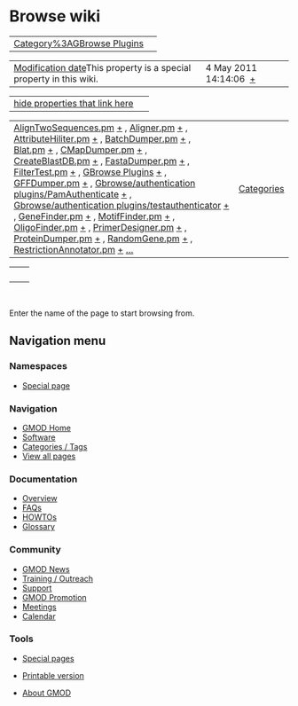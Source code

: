 



<span id="top"></span>




# <span dir="auto">Browse wiki</span>






|  |  |
|----|----|
| [Category%3AGBrowse Plugins](/wiki/Category%3AGBrowse_Plugins "Category%3AGBrowse Plugins") |  |

|  |  |
|----|----|
| <span class="smw-highlighter" data-type="1" state="inline" data-title="Property"><span class="smwbuiltin">[Modification date](/wiki/Property:Modification_date "Property:Modification date")</span><span class="smwttcontent">This property is a special property in this wiki.</span></span> | <span class="smwb-value">4 May 2011 14:14:06  <span class="smwsearch">[+](/wiki/Special%3ASearchByProperty/Modification-20date/4-20May-202011-2014:14:06 "Special%3ASearchByProperty/Modification-20date/4-20May-202011-2014:14:06")</span></span> |

<span id="smw_browse_incoming"></span>

|  |  |
|----|----|
| [hide properties that link here](/mediawiki/index.php?title=Special:Browse&offset=0&dir=out&article=Category%3AGBrowse+Plugins)  |  |

|  |  |
|----|----|
| <span class="smwb-ivalue">[AlignTwoSequences.pm](/wiki/AlignTwoSequences.pm "AlignTwoSequences.pm") <span class="smwbrowse">[+](/wiki/Special%3ABrowse/AlignTwoSequences.pm "Special%3ABrowse/AlignTwoSequences.pm")</span></span> , <span class="smwb-ivalue">[Aligner.pm](/wiki/Aligner.pm "Aligner.pm") <span class="smwbrowse">[+](/wiki/Special%3ABrowse/Aligner.pm "Special%3ABrowse/Aligner.pm")</span></span> , <span class="smwb-ivalue">[AttributeHiliter.pm](/wiki/AttributeHiliter.pm "AttributeHiliter.pm") <span class="smwbrowse">[+](/wiki/Special%3ABrowse/AttributeHiliter.pm "Special%3ABrowse/AttributeHiliter.pm")</span></span> , <span class="smwb-ivalue">[BatchDumper.pm](/wiki/BatchDumper.pm "BatchDumper.pm") <span class="smwbrowse">[+](/wiki/Special%3ABrowse/BatchDumper.pm "Special%3ABrowse/BatchDumper.pm")</span></span> , <span class="smwb-ivalue">[Blat.pm](/wiki/Blat.pm "Blat.pm") <span class="smwbrowse">[+](/wiki/Special%3ABrowse/Blat.pm "Special%3ABrowse/Blat.pm")</span></span> , <span class="smwb-ivalue">[CMapDumper.pm](/wiki/CMapDumper.pm "CMapDumper.pm") <span class="smwbrowse">[+](/wiki/Special%3ABrowse/CMapDumper.pm "Special%3ABrowse/CMapDumper.pm")</span></span> , <span class="smwb-ivalue">[CreateBlastDB.pm](/wiki/CreateBlastDB.pm "CreateBlastDB.pm") <span class="smwbrowse">[+](/wiki/Special%3ABrowse/CreateBlastDB.pm "Special%3ABrowse/CreateBlastDB.pm")</span></span> , <span class="smwb-ivalue">[FastaDumper.pm](/wiki/FastaDumper.pm "FastaDumper.pm") <span class="smwbrowse">[+](/wiki/Special%3ABrowse/FastaDumper.pm "Special%3ABrowse/FastaDumper.pm")</span></span> , <span class="smwb-ivalue">[FilterTest.pm](/wiki/FilterTest.pm "FilterTest.pm") <span class="smwbrowse">[+](/wiki/Special%3ABrowse/FilterTest.pm "Special%3ABrowse/FilterTest.pm")</span></span> , <span class="smwb-ivalue">[GBrowse Plugins](/wiki/GBrowse_Plugins "GBrowse Plugins") <span class="smwbrowse">[+](/wiki/Special%3ABrowse/GBrowse-20Plugins "Special%3ABrowse/GBrowse-20Plugins")</span></span> , <span class="smwb-ivalue">[GFFDumper.pm](/wiki/GFFDumper.pm "GFFDumper.pm") <span class="smwbrowse">[+](/wiki/Special%3ABrowse/GFFDumper.pm "Special%3ABrowse/GFFDumper.pm")</span></span> , <span class="smwb-ivalue">[Gbrowse/authentication plugins/PamAuthenticate](/wiki/Gbrowse/authentication_plugins/PamAuthenticate "Gbrowse/authentication plugins/PamAuthenticate") <span class="smwbrowse">[+](/wiki/Special%3ABrowse/Gbrowse-2Fauthentication-20plugins-2FPamAuthenticate "Special%3ABrowse/Gbrowse-2Fauthentication-20plugins-2FPamAuthenticate")</span></span> , <span class="smwb-ivalue">[Gbrowse/authentication plugins/testauthenticator](/wiki/Gbrowse/authentication_plugins/testauthenticator "Gbrowse/authentication plugins/testauthenticator") <span class="smwbrowse">[+](/wiki/Special%3ABrowse/Gbrowse-2Fauthentication-20plugins-2Ftestauthenticator "Special%3ABrowse/Gbrowse-2Fauthentication-20plugins-2Ftestauthenticator")</span></span> , <span class="smwb-ivalue">[GeneFinder.pm](/wiki/GeneFinder.pm "GeneFinder.pm") <span class="smwbrowse">[+](/wiki/Special%3ABrowse/GeneFinder.pm "Special%3ABrowse/GeneFinder.pm")</span></span> , <span class="smwb-ivalue">[MotifFinder.pm](/wiki/MotifFinder.pm "MotifFinder.pm") <span class="smwbrowse">[+](/wiki/Special%3ABrowse/MotifFinder.pm "Special%3ABrowse/MotifFinder.pm")</span></span> , <span class="smwb-ivalue">[OligoFinder.pm](/wiki/OligoFinder.pm "OligoFinder.pm") <span class="smwbrowse">[+](/wiki/Special%3ABrowse/OligoFinder.pm "Special%3ABrowse/OligoFinder.pm")</span></span> , <span class="smwb-ivalue">[PrimerDesigner.pm](/wiki/PrimerDesigner.pm "PrimerDesigner.pm") <span class="smwbrowse">[+](/wiki/Special%3ABrowse/PrimerDesigner.pm "Special%3ABrowse/PrimerDesigner.pm")</span></span> , <span class="smwb-ivalue">[ProteinDumper.pm](/wiki/ProteinDumper.pm "ProteinDumper.pm") <span class="smwbrowse">[+](/wiki/Special%3ABrowse/ProteinDumper.pm "Special%3ABrowse/ProteinDumper.pm")</span></span> , <span class="smwb-ivalue">[RandomGene.pm](/wiki/RandomGene.pm "RandomGene.pm") <span class="smwbrowse">[+](/wiki/Special%3ABrowse/RandomGene.pm "Special%3ABrowse/RandomGene.pm")</span></span> , <span class="smwb-ivalue">[RestrictionAnnotator.pm](/wiki/RestrictionAnnotator.pm "RestrictionAnnotator.pm") <span class="smwbrowse">[+](/wiki/Special%3ABrowse/RestrictionAnnotator.pm "Special%3ABrowse/RestrictionAnnotator.pm")</span></span> […](/mediawiki/index.php?title=Special%3ASearchByProperty&property=&value=Category%3AGBrowse+Plugins) | [Categories](/wiki/Special%3ACategories "Special%3ACategories") |

|     |     |
|-----|-----|
|     |     |

 

Enter the name of the page to start browsing from.  








## Navigation menu



### Namespaces

- <span id="ca-nstab-special">[Special
  page](/wiki/Special%3ABrowse/Category%3AGBrowse_Plugins "This is a special page, you cannot edit the page itself")</span>






### Navigation



- <span id="n-GMOD-Home">[GMOD Home](/wiki/Main_Page)</span>
- <span id="n-Software">[Software](/wiki/GMOD_Components)</span>
- <span id="n-Categories-.2F-Tags">[Categories /
  Tags](/wiki/Categories)</span>
- <span id="n-View-all-pages">[View all
  pages](/wiki/Special:AllPages)</span>




### Documentation



- <span id="n-Overview">[Overview](/wiki/Overview)</span>
- <span id="n-FAQs">[FAQs](/wiki/Category%3AFAQ)</span>
- <span id="n-HOWTOs">[HOWTOs](/wiki/Category%3AHOWTO)</span>
- <span id="n-Glossary">[Glossary](/wiki/Glossary)</span>




### Community



- <span id="n-GMOD-News">[GMOD News](/wiki/GMOD_News)</span>
- <span id="n-Training-.2F-Outreach">[Training /
  Outreach](/wiki/Training_and_Outreach)</span>
- <span id="n-Support">[Support](/wiki/Support)</span>
- <span id="n-GMOD-Promotion">[GMOD
  Promotion](/wiki/GMOD_Promotion)</span>
- <span id="n-Meetings">[Meetings](/wiki/Meetings)</span>
- <span id="n-Calendar">[Calendar](/wiki/Calendar)</span>




### Tools



- <span id="t-specialpages"><a href="/wiki/Special%3ASpecialPages" accesskey="q"
  title="A list of all special pages [q]">Special pages</a></span>
- <span id="t-print"><a
  href="/mediawiki/index.php?title=Special%3ABrowse/Category%3AGBrowse_Plugins&amp;printable=yes"
  rel="alternate" accesskey="p"
  title="Printable version of this page [p]">Printable version</a></span>





- <span id="footer-places-about">[About
  GMOD](/wiki/GMOD%3AAbout "GMOD%3AAbout")</span>

<!-- -->




